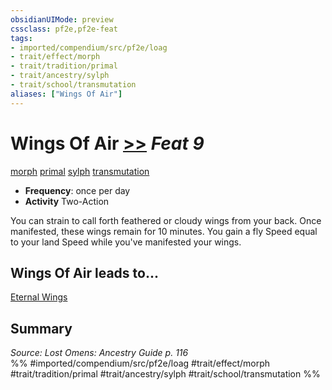 ```yaml
---
obsidianUIMode: preview
cssclass: pf2e,pf2e-feat
tags:
- imported/compendium/src/pf2e/loag
- trait/effect/morph
- trait/tradition/primal
- trait/ancestry/sylph
- trait/school/transmutation
aliases: ["Wings Of Air"]
---
```

# Wings Of Air  [>>](chapter-9-playing-the-game.md#Actions "Two-Action") *Feat 9*  
[morph](morph.md)  [primal](primal.md)  [sylph](sylph-b2.md)  [transmutation](transmutation.md)  

- **Frequency**: once per day
- **Activity** Two-Action

You can strain to call forth feathered or cloudy wings from your back. Once manifested, these wings remain for 10 minutes. You gain a fly Speed equal to your land Speed while you've manifested your wings.

## Wings Of Air leads to...

[Eternal Wings](eternal-wings-loag.md)

## Summary

*Source: Lost Omens: Ancestry Guide p. 116*  
%% #imported/compendium/src/pf2e/loag #trait/effect/morph #trait/tradition/primal #trait/ancestry/sylph #trait/school/transmutation %%